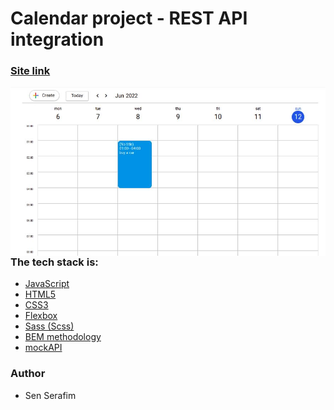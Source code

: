 # Calendar project - REST API integration

### [Site link](https://hostlife22.github.io/calendar-js/)

<kbd>
  <img align="right" alt="img" src="qhOSoxt.jpeg"  />
 </kbd>

### The tech stack is:

- [JavaScript](https://ru.wikipedia.org/wiki/JavaScript)
- [HTML5](https://en.wikipedia.org/wiki/HTML5)
- [CSS3](https://en.wikipedia.org/wiki/Cascading_Style_Sheets)
- [Flexbox](https://en.wikipedia.org/wiki/CSS_Flexible_Box_Layout)
- [Sass (Scss)](https://sass-lang.com/)
- [BEM methodology](https://en.bem.info/methodology/)
- [mockAPI](https://mockapi.io/projects)

### Author

- Sen Serafim
